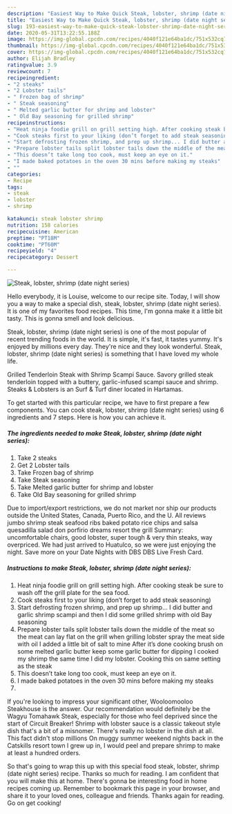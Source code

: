 ```yaml
---
description: "Easiest Way to Make Quick Steak, lobster, shrimp (date night series)"
title: "Easiest Way to Make Quick Steak, lobster, shrimp (date night series)"
slug: 193-easiest-way-to-make-quick-steak-lobster-shrimp-date-night-series
date: 2020-05-31T13:22:55.188Z
image: https://img-global.cpcdn.com/recipes/4040f121e64ba1dc/751x532cq70/steak-lobster-shrimp-date-night-series-recipe-main-photo.jpg
thumbnail: https://img-global.cpcdn.com/recipes/4040f121e64ba1dc/751x532cq70/steak-lobster-shrimp-date-night-series-recipe-main-photo.jpg
cover: https://img-global.cpcdn.com/recipes/4040f121e64ba1dc/751x532cq70/steak-lobster-shrimp-date-night-series-recipe-main-photo.jpg
author: Elijah Bradley
ratingvalue: 3.9
reviewcount: 7
recipeingredient:
- "2 steaks"
- "2 Lobster tails"
- " Frozen bag of shrimp"
- " Steak seasoning"
- " Melted garlic butter for shrimp and lobster"
- " Old Bay seasoning for grilled shrimp"
recipeinstructions:
- "Heat ninja foodie grill on grill setting high. After cooking steak be sure to wash off the grill plate for the sea food."
- "Cook steaks first to your liking (don’t forget to add steak seasoning)"
- "Start defrosting frozen shrimp, and prep up shrimp... I did butter and garlic shrimp scampi and then I did some grilled shrimp with old Bay seasoning"
- "Prepare lobster tails split lobster tails down the middle of the meat so the meat can lay flat on the grill when grilling lobster spray the meat side with oil I added a little bit of salt to mine After it’s done cooking brush on some melted garlic butter keep some garlic butter for dipping I cooked my shrimp the same time I did my lobster. Cooking this on same setting as the steak"
- "This doesn’t take long too cook, must keep an eye on it."
- "I made baked potatoes in the oven 30 mins before making my steaks"
- ""
categories:
- Recipe
tags:
- steak
- lobster
- shrimp

katakunci: steak lobster shrimp 
nutrition: 158 calories
recipecuisine: American
preptime: "PT18M"
cooktime: "PT60M"
recipeyield: "4"
recipecategory: Dessert

---
```



![Steak, lobster, shrimp (date night series)](https://img-global.cpcdn.com/recipes/4040f121e64ba1dc/751x532cq70/steak-lobster-shrimp-date-night-series-recipe-main-photo.jpg)

Hello everybody, it is Louise, welcome to our recipe site. Today, I will show you a way to make a special dish, steak, lobster, shrimp (date night series). It is one of my favorites food recipes. This time, I'm gonna make it a little bit tasty. This is gonna smell and look delicious.

Steak, lobster, shrimp (date night series) is one of the most popular of recent trending foods in the world. It is simple, it's fast, it tastes yummy. It's enjoyed by millions every day. They're nice and they look wonderful. Steak, lobster, shrimp (date night series) is something that I have loved my whole life.

Grilled Tenderloin Steak with Shrimp Scampi Sauce. Savory grilled steak tenderloin topped with a buttery, garlic-infused scampi sauce and shrimp. Steaks &amp; Lobsters is an Surf &amp; Turf diner located in Hartamas.


To get started with this particular recipe, we have to first prepare a few components. You can cook steak, lobster, shrimp (date night series) using 6 ingredients and 7 steps. Here is how you can achieve it.

<!--inarticleads1-->

##### The ingredients needed to make Steak, lobster, shrimp (date night series):

1. Take 2 steaks
1. Get 2 Lobster tails
1. Take  Frozen bag of shrimp
1. Take  Steak seasoning
1. Take  Melted garlic butter for shrimp and lobster
1. Take  Old Bay seasoning for grilled shrimp


Due to import/export restrictions, we do not market nor ship our products outside the United States, Canada, Puerto Rico, and the U. All reviews jumbo shrimp steak seafood ribs baked potato rice chips and salsa quesadilla salad don porfirio dreams resort the grill Summary: uncomfortable chairs, good lobster, super tough &amp; very thin steaks, way overpriced. We had just arrived to Huatulco, so we were just enjoying the night. Save more on your Date Nights with DBS DBS Live Fresh Card. 

<!--inarticleads2-->

##### Instructions to make Steak, lobster, shrimp (date night series):

1. Heat ninja foodie grill on grill setting high. After cooking steak be sure to wash off the grill plate for the sea food.
1. Cook steaks first to your liking (don’t forget to add steak seasoning)
1. Start defrosting frozen shrimp, and prep up shrimp... I did butter and garlic shrimp scampi and then I did some grilled shrimp with old Bay seasoning
1. Prepare lobster tails split lobster tails down the middle of the meat so the meat can lay flat on the grill when grilling lobster spray the meat side with oil I added a little bit of salt to mine After it’s done cooking brush on some melted garlic butter keep some garlic butter for dipping I cooked my shrimp the same time I did my lobster. Cooking this on same setting as the steak
1. This doesn’t take long too cook, must keep an eye on it.
1. I made baked potatoes in the oven 30 mins before making my steaks
1. 


If you&#39;re looking to impress your significant other, Wooloomooloo Steakhouse is the answer. Our recommendation would definitely be the Wagyu Tomahawk Steak, especially for those who feel deprived since the start of Circuit Breaker! Shrimp with lobster sauce is a classic takeout style dish that&#39;s a bit of a misnomer. There&#39;s really no lobster in the dish at all. This fact didn&#39;t stop millions On muggy summer weekend nights back in the Catskills resort town I grew up in, I would peel and prepare shrimp to make at least a hundred orders. 

So that's going to wrap this up with this special food steak, lobster, shrimp (date night series) recipe. Thanks so much for reading. I am confident that you will make this at home. There's gonna be interesting food in home recipes coming up. Remember to bookmark this page in your browser, and share it to your loved ones, colleague and friends. Thanks again for reading. Go on get cooking!
